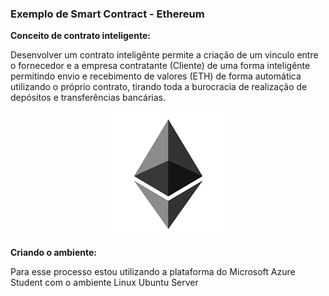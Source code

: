 <h3>Exemplo de Smart Contract - Ethereum</h3>

<b>Conceito de contrato inteligente:</b>

<p>Desenvolver um contrato inteligênte permite a criação de um vinculo entre o fornecedor e a empresa contratante (Cliente) de uma forma inteligênte permitindo envio e recebimento de valores (ETH) de forma automática utilizando o próprio contrato, tirando toda a burocracia de realização de depósitos e transferências bancárias.</p>

<p align="center"><img src="imgs/ethereum.png" /></p>

<b>Criando o ambiente:</b>

<p>Para esse processo estou utilizando a plataforma do Microsoft Azure Student com o ambiente Linux Ubuntu Server</p>
